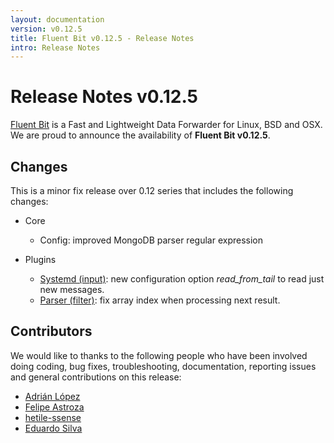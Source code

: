 ```yaml
---
layout: documentation
version: v0.12.5
title: Fluent Bit v0.12.5 - Release Notes
intro: Release Notes
---
```


# Release Notes v0.12.5

[Fluent Bit](http://fluentbit.io) is a Fast and Lightweight Data Forwarder for Linux, BSD and OSX. We are proud to announce the availability of __Fluent Bit v0.12.5__.

## Changes

This is a minor fix release over 0.12 series that includes the following changes:

- Core
  - Config: improved MongoDB parser regular expression

- Plugins
  - [Systemd (input)](http://fluentbit.io/documentation/v0.12/input/systemd.html): new configuration option _read\_from\_tail_ to read just new messages.
  - [Parser (filter)](http://fluentbit.io/documentation/v0.12/filter/parser.html): fix array index when processing next result.

## Contributors

We would like to thanks to the following people who have been involved doing coding, bug fixes, troubleshooting, documentation, reporting issues and general contributions on this release:

- [Adrián López](https://github.com/adrianlzt)
- [Felipe Astroza](https://github.com/astroza)
- [hetile-ssense](https://github.com/hetile-ssense)
- [Eduardo Silva](https://github.com/edsiper)

